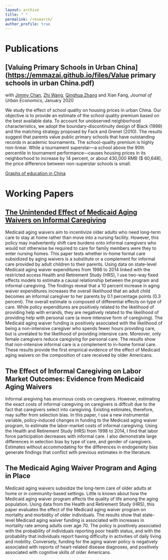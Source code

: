 ```yaml
---
layout: archive
title: " "
permalink: /research/
author_profile: true
---
```


Publications
======
## [Valuing Primary Schools in Urban China](https://emmazai.github.io/files/Value primary schools in urban China.pdf)

with [Jimmy Chan](https://jimmyhingchan.weebly.com/), [Zhi Wang](https://zhiwang2013brownecon.weebly.com/), [Qinghua Zhang](https://en.gsm.pku.edu.cn/conjsxq.jsp?urltype=tree.TreeTempUrl&wbtreeid=1099&user_id=zhangq) and Xian Fang, _Journal of Urban Economics_, January 2020

We study the effect of school quality on housing prices in urban China. Our objective is to provide an estimate of the school quality premium based on the best available data. To account for unobserved neighborhood characteristics, we adopt the boundary-discontinuity design of Black (1999) and the matching strategy proposed by Fack and Grenet (2010). The results suggest that parents value public primary schools that have outstanding records in academic tournaments. The school-quality premium is highly non-linear. While a tournament superstar—a school above the 90th percentile in tournament performance—causes housing prices in its neighborhood to increase by 14 percent, or about 430,000 RMB ($ 60,648), the price difference between non-superstar schools is small.

[Graphs of education in China](https://emmazai.github.io/files/EducationinChina.pdf)


Working Papers
======
## [The Unintended Effect of Medicaid Aging Waivers on Informal Caregiving](https://emmazai.github.io/files/JMP_EmmaZai.pdf)

Medicaid aging waivers aim to incentivize older adults who need long-term care to stay at home rather than move
into a nursing facility. However, this policy may inadvertently shift care burdens onto
informal caregivers who would not otherwise be required to care for family members were
they to enter nursing homes. This paper tests whether in-home formal care subsidized
by aging waivers is a substitute or a complement for informal care provided by adult
children to their parents. Using data on state-level Medicaid aging waiver expenditures
from 1998 to 2014 linked with the restricted access Health and Retirement Study (HRS),
I use two-way fixed effects
models to estimate a causal relationship between the program and informal caregiving.
The findings reveal that a 10 percent increase in aging waiver expenditures increases the
overall likelihood that an adult child becomes an informal caregiver to her parents by 0.1
percentage points (0.3 percent). The overall estimate is composed of differential effects on
type of care. While policy expenditures are positively related to the likelihood
of providing help with errands, they are negatively related to the likelihood of providing
help with personal care (a more intensive form of caregiving). The Medicaid aging waiver
funding is positively associated with the likelihood of being a non-intensive caregiver who spends fewer hours providing care, but is unrelated to the likelihood of providing intensive care. Moreover, only female caregivers reduce caregiving for personal care. The results
show that non-intensive informal care is a complement to in-home formal care. These
results provide the first empirical evidence of the effect of Medicaid aging waivers on the
composition of care received by older Americans.

## The Effect of Informal Caregiving on Labor Market Outcomes: Evidence from Medicaid Aging Waivers 

Informal aregiving has enormous costs on caregivers. However, estimating the exact costs of
informal caregiving on caregivers is diffcult due to the fact that caregivers select into
caregiving. Existing estimates, therefore, may suffer from selection bias. In this paper,
I use a new instrumental variable, policy-induced changes in funding to the Medicaid
aging waiver program, to estimate the labor-market costs of informal caregiving. Using
the Health and Retirement Study (HRS) from 1998 to 2014, I find that labor force
participation decreases with informal care. I also demonstrate large differences in
selection bias by type of care, and gender of caregivers. Estimates without
accommodating for the differences in endogeneity bias generate findings that conflict
with previous estimates in the literature.

## The Medicaid Aging Waiver Program and Aging in Place 

Medicaid aging waivers subsidize the long-term care of older adults at home
or in community-based settings. Little is known about how the Medicaid aging waiver
program affects the quality of life among the aging population. Using data from the
Health and Retirement Study (HRS), this paper evaluates the effect of the Medicaid
aging waiver program on mortality and morbidity of older individuals. The results show that state-level Medicaid aging waiver funding is associated with increases in mortality
rate among adults over age 70. The policy is positively associated with the probability of
individuals reporting poor health status, and with the probability that individuals report
having difficulty in activities of daily living and mobility. Conversely, funding for the aging
waiver policy is negatively associated with reports of heart-related disease diagnoses, and
positively associated with cognitive skills of older Americans.



